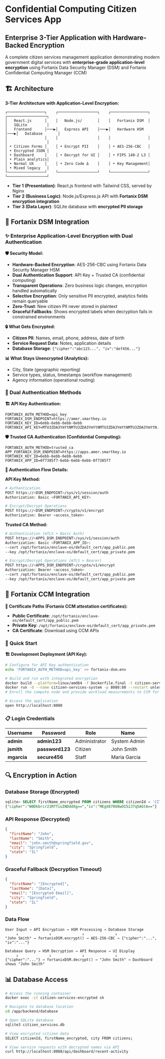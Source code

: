 # Confidential Computing Citizen Services App
## Enterprise 3-Tier Application with Hardware-Backed Encryption

A complete citizen services management application demonstrating modern government digital services with **enterprise-grade application-level encryption** using Fortanix Data Security Manager (DSM) and Fortanix Confidential Computing Manager (CCM)

## 🏗️ Architecture

**3-Tier Architecture with Application-Level Encryption:**
```
┌─────────────────┐    ┌──────────────────┐    ┌─────────────────┐    ┌──────────────────┐
│   React.js      │    │   Node.js/       │    │   Fortanix DSM  │    │   SQLite         │
│   Frontend      │───▶│   Express API    │───▶│   Hardware HSM  │───▶│   Database       │
│                 │    │                  │    │                 │    │                  │
│ • Citizen Forms │    │ • Encrypt PII    │    │ • AES-256-CBC   │    │ • Encrypted JSON │
│ • Dashboard     │    │ • Decrypt for UI │    │ • FIPS 140-2 L3 │    │ • Plain analytics│
│ • Normal UX     │    │ • Zero Code Δ    │    │ • Key Management│    │ • Mixed legacy   │
└─────────────────┘    └──────────────────┘    └─────────────────┘    └──────────────────┘
```

- **Tier 1 (Presentation)**: React.js frontend with Tailwind CSS, served by Nginx
- **Tier 2 (Business Logic)**: Node.js/Express.js API with **Fortanix DSM encryption integration**
- **Tier 3 (Data Layer)**: SQLite database with **encrypted PII storage**

## 🔐 Fortanix DSM Integration 

### ✨ Enterprise Application-Level Encryption with Dual Authentication

**🛡️ Security Model:**
- **Hardware-Backed Encryption**: AES-256-CBC using Fortanix Data Security Manager HSM
- **Dual Authentication Support**: API Key + Trusted CA (confidential computing)
- **Transparent Operations**: Zero business logic changes, encryption handled automatically
- **Selective Encryption**: Only sensitive PII encrypted, analytics fields remain queryable
- **Zero-Trust**: New citizen PII never stored in plaintext
- **Graceful Fallbacks**: Shows encrypted labels when decryption fails in constrained environments

**🔒 What Gets Encrypted:**
- **Citizen PII**: Names, email, phone, address, date of birth
- **Service Request Data**: Notes, application details
- **Database Storage**: `{"cipher":"abc123...", "iv":"def456..."}`

**📊 What Stays Unencrypted (Analytics):**
- City, State (geographic reporting)
- Service types, status, timestamps (workflow management)
- Agency information (operational routing)

### 🔑 Dual Authentication Methods

**🏗️ API Key Authentication:**
```env
FORTANIX_AUTH_METHOD=api_key
FORTANIX_DSM_ENDPOINT=https://amer.smartkey.io
FORTANIX_KEY_ID=6ebb-6ebb-6ebb-6ebb
FORTANIX_API_KEY=MTU3ZDA3YmYtNMTU3ZDA3YmYtNMTU3ZDA3YmYtNMTU3ZDA3YmYtN...
```

**🛡️ Trusted CA Authentication (Confidential Computing):**
```env
FORTANIX_AUTH_METHOD=trusted_ca
APP_FORTANIX_DSM_ENDPOINT=https://apps.amer.smartkey.io
FORTANIX_KEY_ID=6ebb-6ebb-6ebb-6ebb
FORTANIX_APP_ID=0f7385f7-6ebb-6ebb-6ebb-0f7385f7
```

**🔐 Authentication Flow Details:**

**API Key Method:**
```bash
# Authentication
POST https://<DSM_ENDPOINT>/sys/v1/session/auth
Authorization: Basic <FORTANIX_API_KEY>

# Encrypt/Decrypt Operations  
POST https://<DSM_ENDPOINT>/crypto/v1/encrypt
Authorization: Bearer <access_token>
```

**Trusted CA Method:**
```bash
# Authentication (mTLS + Basic Auth)
POST https://<APPS_DSM_ENDPOINT>/sys/v1/session/auth
Authorization: Basic <FORTANIX_APP_ID>:
--cert /opt/fortanix/enclave-os/default_cert/app_public.pem
--key /opt/fortanix/enclave-os/default_cert/app_private.pem

# Encrypt/Decrypt Operations (mTLS + Bearer)
POST https://<APPS_DSM_ENDPOINT>/crypto/v1/encrypt
Authorization: Bearer <access_token>
--cert /opt/fortanix/enclave-os/default_cert/app_public.pem  
--key /opt/fortanix/enclave-os/default_cert/app_private.pem
```

## 🔐 Fortanix CCM Integration 

**📍 Certificate Paths (Fortanix CCM attestation certificates):**
- **Public Certificate**: `/opt/fortanix/enclave-os/default_cert/app_public.pem`
- **Private Key**: `/opt/fortanix/enclave-os/default_cert/app_private.pem`
- **CA Certificate**: Download using CCM APIs 

### 🚀 Quick Start

**🏗️ Development Deployment (API Key):**
```bash
# Configure for API Key authentication
echo 'FORTANIX_AUTH_METHOD=api_key' >> fortanix-dsm.env

# Build and run with integrated encryption
docker build --platform=linux/amd64 -f Dockerfile.final -t citizen-services-system:latest .
docker run -d --name citizen-services-system -p 8080:80 --restart unless-stopped citizen-services-system:latest
# Enroll the compute node and provide workload measurements to CCM for attestation. 

# Access the application
open http://localhost:8080
```

### 📋 Login Credentials

| Username | Password | Role | Name |
|----------|----------|------|------|
| **admin** | **admin123** | Administrator | System Admin |
| **jsmith** | **password123** | Citizen | John Smith |
| **mgarcia** | **secure456** | Staff | Maria Garcia |

## 🔍 Encryption in Action

### Database Storage (Encrypted)
```sql
sqlite> SELECT firstName_encrypted FROM citizens WHERE citizenId = 'CIT2025001';
{"cipher":"W0Dkbrcr21M7TiuINDddXg==","iv":"MEgX870U8wOI52J7q5AGtA=="}
```

### API Response (Decrypted)  
```json
{
  "firstName": "John",
  "lastName": "Smith", 
  "email": "john.smith@springfield.gov",
  "city": "Springfield",
  "state": "IL"
}
```

### Graceful Fallback (Decryption Timeout)
```json
{
  "firstName": "[Encrypted]",
  "lastName": "[Data]",
  "email": "[Encrypted Email]",
  "city": "Springfield", 
  "state": "IL"
}
```

### Data Flow
```
User Input → API Encryption → HSM Processing → Database Storage
     ↓              ↓              ↓              ↓
"John Smith" → fortanixDSM.encrypt() → AES-256-CBC → {"cipher":"...", "iv":"..."}

Database Query → HSM Decryption → API Response → UI Display  
     ↓              ↓              ↓              ↓
{"cipher":"..."} → fortanixDSM.decrypt() → "John Smith" → Dashboard shows "John Smith"
```


## 📊 Database Access

```bash
# Access the running container
docker exec -it citizen-services-encrypted sh

# Navigate to database location  
cd /app/backend/database

# Open SQLite database
sqlite3 citizen_services.db

# View encrypted citizen data
SELECT citizenId, firstName_encrypted, city FROM citizens;

# View service requests with decrypted names via API
curl http://localhost:8080/api/dashboard/recent-activity
```
